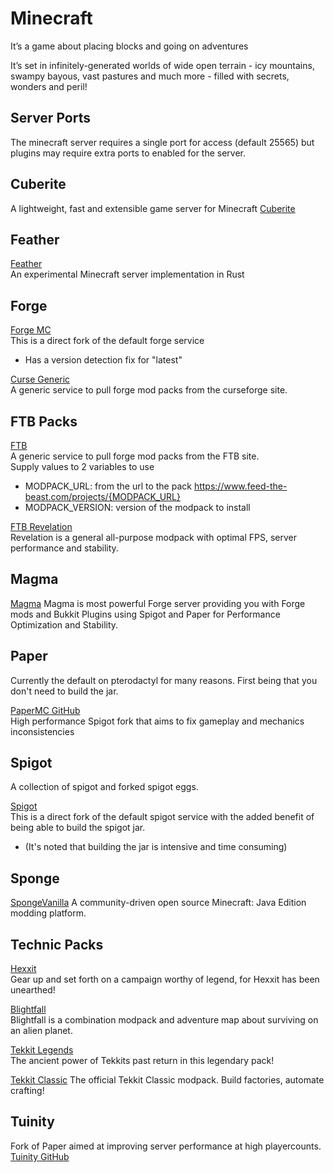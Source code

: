 # Minecraft

It’s a game about placing blocks and going on adventures

It’s set in infinitely-generated worlds of wide open terrain - icy mountains, swampy bayous, vast pastures and much more - filled with secrets, wonders and peril!

## Server Ports
The minecraft server requires a single port for access (default 25565) but plugins may require extra ports to enabled for the server.

## Cuberite
A lightweight, fast and extensible game server for Minecraft
[Cuberite](https://cuberite.org/)

## Feather
[Feather](https://github.com/feather-rs/feather)  
An experimental Minecraft server implementation in Rust 

## Forge 
[Forge MC](https://files.minecraftforge.net/)  
This is a direct fork of the default forge service  
- Has a version detection fix for "latest"  

[Curse Generic](https://www.curseforge.com/)  
A generic service to pull forge mod packs from the curseforge site.  

## FTB Packs
[FTB](https://www.feed-the-beast.com/modpacks)  
A generic service to pull forge mod packs from the FTB site.  
Supply values to 2 variables to use  
- MODPACK_URL:  from the url to the pack https://www.feed-the-beast.com/projects/{MODPACK_URL}  
- MODPACK_VERSION: version of the modpack to install  

[FTB Revelation](https://www.feed-the-beast.com/projects/ftb-revelation)  
Revelation is a general all-purpose modpack with optimal FPS, server performance and stability.  

## Magma
[Magma](https://magmafoundation.org/)
Magma is most powerful Forge server providing you with Forge mods and Bukkit Plugins using Spigot and Paper for Performance Optimization and Stability.

## Paper
Currently the default on pterodactyl for many reasons. First being that you don't need to build the jar.

[PaperMC GitHub](https://github.com/PaperMC/Paper)  
High performance Spigot fork that aims to fix gameplay and mechanics inconsistencies  

## Spigot
A collection of spigot and forked spigot eggs.

[Spigot](https://www.spigotmc.org/)  
This is a direct fork of the default spigot service with the added benefit of being able to build the spigot jar.  
- (It's noted that building the jar is intensive and time consuming)

## Sponge

[SpongeVanilla](https://www.spongepowered.org/)
A community-driven open source Minecraft: Java Edition modding platform.

## Technic Packs
[Hexxit](https://www.technicpack.net/modpack/hexxit)  
Gear up and set forth on a campaign worthy of legend, for Hexxit has been unearthed!  

[Blightfall](https://www.technicpack.net/modpack/blightfall)  
Blightfall is a combination modpack and adventure map about surviving on an alien planet.  

[Tekkit Legends](https://www.technicpack.net/modpack/tekkit-legends)  
The ancient power of Tekkits past return in this legendary pack!

[Tekkit Classic](https://www.technicpack.net/modpack/tekkit-legends)
The official Tekkit Classic modpack. Build factories, automate crafting!  

## Tuinity
Fork of Paper aimed at improving server performance at high playercounts.
[Tuinity GitHub](https://github.com/Spottedleaf/Tuinity) 
